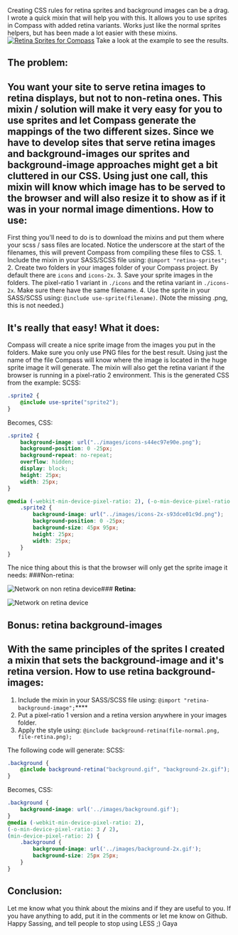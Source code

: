 Creating CSS rules for retina sprites and background images can be a drag. I wrote a quick mixin that will help you with this. It allows you to use sprites in Compass with added retina variants. Works just like the normal sprites helpers, but has been made a lot easier with these mixins. [![](/articles/post-image.jpg "Retina Sprites for Compass")](http://www.gayadesign.com/diy/retina-sprites-for-compass/)<span id="more-869"></span> Take a look at the example to see the results.

The problem:
------------

 You want your site to serve retina images to retina displays, but not to non-retina ones. This mixin / solution will make it very easy for you to use sprites and let Compass generate the mappings of the two different sizes. Since we have to develop sites that serve retina images and background-images our sprites and background-image approaches might get a bit cluttered in our CSS. Using just one call, this mixin will know which image has to be served to the browser and will also resize it to show as if it was in your normal image dimentions. How to use:
-----------

 First thing you'll need to do is to download the mixins and put them where your scss / sass files are located. Notice the underscore at the start of the filenames, this will prevent Compass from compiling these files to CSS. 1. Include the mixin in your SASS/SCSS file using: `@import "retina-sprites";`
2. Create two folders in your images folder of your Compass project. By default there are `icons` and `icons-2x`.
3. Save your sprite images in the folders. The pixel-ratio 1 variant in `./icons` and the retina variant in `./icons-2x`. Make sure there have the same filename.
4. Use the sprite in your SASS/SCSS using: `@include use-sprite(filename)`. (Note the missing .png, this is not needed.)

 It's really that easy! What it does:
-------------

 Compass will create a nice sprite image from the images you put in the folders. Make sure you only use PNG files for the best result. Using just the name of the file Compass will know where the image is located in the huge sprite image it will generate. The mixin will also get the retina variant if the browser is running in a pixel-ratio 2 environment. This is the generated CSS from the example: SCSS: 
```scss
.sprite2 {
    @include use-sprite("sprite2");
}
```
 Becomes, CSS: 
```css
.sprite2 {
    background-image: url("../images/icons-s44ec97e90e.png");
    background-position: 0 -25px;
    background-repeat: no-repeat;
    overflow: hidden;
    display: block;
    height: 25px;
    width: 25px;
}

@media (-webkit-min-device-pixel-ratio: 2), (-o-min-device-pixel-ratio: 3 / 2), (min-device-pixel-ratio: 2) {
    .sprite2 {
        background-image: url("../images/icons-2x-s93dce01c9d.png");
        background-position: 0 -25px;
        background-size: 45px 95px;
        height: 25px;
        width: 25px;
    }
}
```
 The nice thing about this is that the browser will only get the sprite image it needs:
###Non-retina:

![Network on non retina device](/articles/network-non-retina.jpg "Network on non retina device")### **Retina:**

![Network on retina device](/articles/network-retina.jpg "Network on retina device")

Bonus: retina background-images
-------------------------------

 With the same principles of the sprites I created a mixin that sets the background-image and it's retina version. How to use retina background-images:
------------------------------------

1. Include the mixin in your SASS/SCSS file using: `@import "retina-background-image";`****
2. Put a pixel-ratio 1 version and a retina version anywhere in your images folder.
3. Apply the style using: `@include background-retina(file-normal.png, file-retina.png);`

 The following code will generate: SCSS: 
```scss
.background {
    @include background-retina("background.gif", "background-2x.gif");
}
```
 Becomes, CSS: 
```css
.background {
    background-image: url('../images/background.gif');
}
@media (-webkit-min-device-pixel-ratio: 2),
(-o-min-device-pixel-ratio: 3 / 2),
(min-device-pixel-ratio: 2) {
    .background {
        background-image: url('../images/background-2x.gif');
        background-size: 25px 25px;
    }
}
```
 Conclusion:
-----------

 Let me know what you think about the mixins and if they are useful to you. If you have anything to add, put it in the comments or let me know on Github. Happy Sassing, and tell people to stop using LESS ;) Gaya